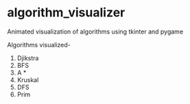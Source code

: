 # algorithm_visualizer
Animated visualization of algorithms using tkinter and pygame

Algorithms visualized-

1. Djikstra
2. BFS
3. A *
4. Kruskal
5. DFS
6. Prim
